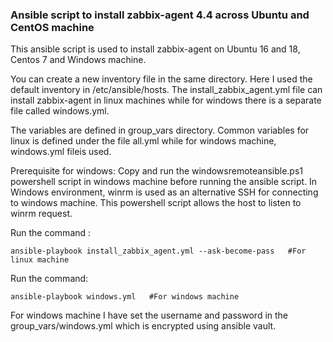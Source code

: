 ### Ansible script to install zabbix-agent 4.4 across Ubuntu and CentOS machine
This ansible script is used to install zabbix-agent on Ubuntu 16 and 18, Centos 7 and Windows machine.

You can create a new inventory file in the same directory. Here I used the default inventory in /etc/ansible/hosts. The install_zabbix_agent.yml file can install zabbix-agent in linux machines while for windows there is a separate file called windows.yml.

The variables are defined in group_vars directory. Common variables for linux is defined under the file all.yml while for windows machine, windows.yml fileis used.

Prerequisite for windows: Copy and run the windowsremoteansible.ps1 powershell script in windows machine before running the ansible script. In Windows environment, winrm is used as an alternative SSH for connecting to windows machine. This powershell script allows the host to listen to winrm request.

Run the command : 
```shell
ansible-playbook install_zabbix_agent.yml --ask-become-pass   #For linux machine
```
Run the command: 
```shell
ansible-playbook windows.yml   #For windows machine
```

For windows machine I have set the username and password in the group_vars/windows.yml which is encrypted using ansible vault.
